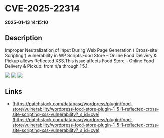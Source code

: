 # CVE-2025-22314

**2025-01-13 14:15:10**

## Description
Improper Neutralization of Input During Web Page Generation ('Cross-site Scripting') vulnerability in WP Scripts Food Store – Online Food Delivery & Pickup allows Reflected XSS.This issue affects Food Store – Online Food Delivery & Pickup: from n/a through 1.5.1.

![](https://img.shields.io/static/v1?label=Score&message=7.1&color=red)
![](https://img.shields.io/static/v1?label=Severity&message=HIGH&color=red)
![](https://img.shields.io/static/v1?label=CWE&message=XSS&color=green)

## Links
- [https://patchstack.com/database/wordpress/plugin/food-store/vulnerability/wordpress-food-store-plugin-1-5-1-reflected-cross-site-scripting-xss-vulnerability?_s_id=cve](https://patchstack.com/database/wordpress/plugin/food-store/vulnerability/wordpress-food-store-plugin-1-5-1-reflected-cross-site-scripting-xss-vulnerability?_s_id=cve)
